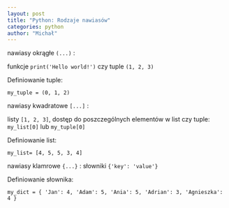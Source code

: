 ```yaml
---
layout: post
title: "Python: Rodzaje nawiasów"
categories: python
author: "Michał"
---
```


nawiasy okrągłe `(...)` : 

funkcje `print('Hello world!')` czy tuple `(1, 2, 3)`

Definiowanie tuple: 

`my_tuple = (0, 1, 2)`

nawiasy kwadratowe `[...]` : 

listy `[1, 2, 3]`, dostęp do poszczególnych elementów w list czy tuple: `my_list[0]` lub `my_tuple[0]`

Definiowanie list:

`my_list= [4, 5, 5, 3, 4]`

nawiasy klamrowe `{...}` : słowniki `{'key': 'value'}`

Definiowanie słownika:

`my_dict = {
    'Jan': 4,
    'Adam': 5,
    'Ania': 5,
    'Adrian': 3,
    'Agnieszka': 4
}`







